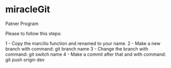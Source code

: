 # miracleGit
Patner Program

Please to follow this steps:

1 - Copy the marcilio function and renamed to your name.
2 - Make a new branch with command: git branch name 
3 - Change the branch with command: git switch name
4 - Make a commit after that  and with command: git push origin dev
